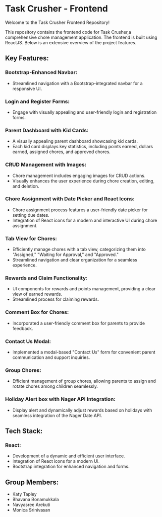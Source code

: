 # Task Crusher - Frontend 
Welcome to the Task Crusher Frontend Repository!

This repository contains the frontend code for Task Crusher,a comprehensive chore management application. The frontend is built using ReactJS. Below is an extensive overview of the project features.

## Key Features:

### Bootstrap-Enhanced Navbar:
* Streamlined navigation with a Bootstrap-integrated navbar for a responsive UI.
### Login and Register Forms:
* Engage with visually appealing and user-friendly login and registration forms.
### Parent Dashboard with Kid Cards:
* A visually appealing parent dashboard showcasing kid cards.
* Each kid card displays key statistics, including points earned, dollars earned, assigned chores, and approved chores.
### CRUD Management with Images:
* Chore management includes engaging images for CRUD actions.
* Visually enhances the user experience during chore creation, editing, and deletion.
### Chore Assignment with Date Picker and React Icons:
* Chore assignment process features a user-friendly date picker for setting due dates.
* Integration of React icons for a modern and interactive UI during chore assignment.
### Tab View for Chores:
* Efficiently manage chores with a tab view, categorizing them into "Assigned," "Waiting for Approval," and "Approved."
* Streamlined navigation and clear organization for a seamless experience.
### Rewards and Claim Functionality:
* UI components for rewards and points management, providing a clear view of earned rewards.
* Streamlined process for claiming rewards.
### Comment Box for Chores:
* Incorporated a user-friendly comment box for parents to provide feedback.
### Contact Us Modal:
* Implemented a modal-based "Contact Us" form for convenient parent communication and support inquiries.
### Group Chores:
* Efficient management of group chores, allowing parents to assign and rotate chores among children seamlessly.
### Holiday Alert box with Nager API Integration:
* Display alert and dynamically adjust rewards based on holidays with seamless integration of the Nager Date API.

## Tech Stack:
### React:
* Development of a dynamic and efficient user interface.
* Integration of React icons for a modern UI.
* Bootstrap integration for enhanced navigation and forms.

## Group Members:
* Katy Tapley
* Bhavana Bonamukkala
* Navyasree Arekuti
* Monica Srinivasan